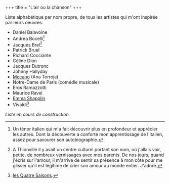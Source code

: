 +++
title = "L'air ou la chanson"
+++

Liste alphabétique par nom propre, de tous les artistes qui m'ont inspirée par leurs oeuvres.

- Daniel Balavoine
- Andrea Bocelli[^1]
- Jacques Brel[^2]
- Patrick Bruel
- Richard Cocciante
- Céline Dion
- Jacques Dutronc
- Johnny Hallyday
- [Mecano](https://fr.wikipedia.org/wiki/Mecano) (Ana Torroja)
- Notre-Dame de Paris (comédie musicale)
- Eros Ramazzotti
- Maurice Ravel
- [Emma Shapplin](https://musique.rfi.fr/artiste/chanson/emma-shapplin.html)
- Vivaldi[^3]

*Liste en cours de construction.*

[^1]: Un ténor italien qui m'a fait découvrir plus en profondeur et apprécier les autres. Dont la découverte a conforté mon apprentissage de l'italien, assez pour savourer son autobiographie.

[^2]: A Thionville il y avait un centre culturel portant son nom, où j'allais voir, petite, de nombreux vernissages avec mes parents. De nos jours, quand j'écris sur l'amour, il m'arrive de sentir sa présence à mon côté pour me glisser qu'il est légitime de crier son amour au monde entier. J'adore.

[^3]: [les Quatre Saisons](../../seasons/3_troisieme_saison/melodie).